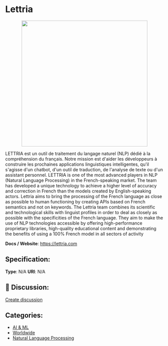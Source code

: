 # Lettria
<p align="center">
    <img width="400" src="https://raw.githubusercontent.com/apis-list/apis-list/main/apis/lettria/logo_256x256.png" />
</p>

LETTRIA est un outil de traitement du langage naturel (NLP) dédié à la compréhension du français. Notre mission est d'aider les développeurs à construire les prochaines applications linguistiques intelligentes, qu'il s'agisse d'un chatbot, d'un outil de traduction, de l'analyse de texte ou d'un assistant personnel. LETTRIA is one of the most advanced players in NLP (Natural Language Processing) in the French-speaking market.  The team has developed a unique technology to achieve a higher level of accuracy and correction in French than the models created by English-speaking actors. Lettria aims to bring the processing of the French language as close as possible to human functioning by creating APIs based on French semantics and not on keywords.  The Lettria team combines its scientific and technological skills with linguist profiles in order to deal as closely as possible with the specificities of the French language. They aim to make the use of NLP technologies accessible by offering high-performance proprietary libraries, high-quality educational content and demonstrating the benefits of using a 100% French model in all sectors of activity

**Docs / Website**: https://lettria.com

## Specification:
**Type**:  N/A 
**URI**:  N/A 

## 💬 Discussion:
[Create discussion](https://github.com/apis-list/apis-list/discussions/new)

## Categories:
- [AI & ML](https://github.com/apis-list/apis-list#ai-and-ml)
- [Worldwide](https://github.com/apis-list/apis-list#worldwide)
- [Natural Language Processing](https://github.com/apis-list/apis-list#natural-language-processing)



